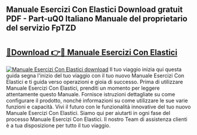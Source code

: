 ## Manuale Esercizi Con Elastici Download gratuit PDF - Part-uQ0 Italiano Manuale del proprietario del servizio FpTZD

# <h2><a href="http://dffn5b.blite.top/?on=Manuale+Esercizi+Con+Elastici">🔗Download 👉🔴 Manuale Esercizi Con Elastici</a></h2>

[![Manuale Esercizi Con Elastici download](https://i.imgur.com/lujVjoI.png)](http://dffn5b.blite.top/?on=Manuale+Esercizi+Con+Elastici)
Il tuo viaggio inizia qui questa guida segna l'inizio del tuo viaggio con il tuo nuovo Manuale Esercizi Con Elastici e ti guida verso operazioni e gioia di successo. Prima di utilizzare Manuale Esercizi Con Elastici, prenditi un momento per leggere attentamente questo Manuale. Fornisce istruzioni dettagliate su come configurare il prodotto, nonché informazioni su come utilizzare le sue varie funzioni e capacità. Vivi il futuro con le funzionalità innovative del tuo nuovo Manuale Esercizi Con Elastici. Siamo qui per aiutarti in ogni fase del processo Manuale Esercizi Con Elastici. Il nostro Team di assistenza clienti è a tua disposizione per tutto il tuo viaggio.
